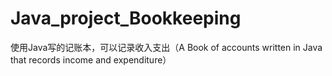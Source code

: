 # Java_project_Bookkeeping
使用Java写的记账本，可以记录收入支出（A Book of accounts written in Java that records income and expenditure）
